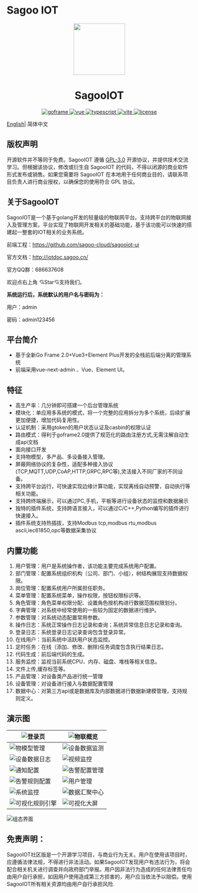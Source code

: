 Sagoo IOT
========

<div align="center">
	<img width="140px" src="https://foruda.gitee.com/avatar/1692323731930718042/10619366_sagoo-cloud_1692323731.png!avatar100">
    <p>
        <h1>SagooIOT </h1>
    </p>
    <p align="center">
        <a href="https://goframe.org/pages/viewpage.action?pageId=1114119" target="_blank">
	        <img src="https://img.shields.io/badge/goframe-2.2-green" alt="goframe">
	    </a>
	    <a href="https://v3.vuejs.org/" target="_blank">
	        <img src="https://img.shields.io/badge/vue.js-vue3.x-green" alt="vue">
	    </a>
		<a href="https://www.tslang.cn/" target="_blank">
	        <img src="https://img.shields.io/badge/typescript-%3E4.0.0-blue" alt="typescript">
	    </a>
		<a href="https://vitejs.dev/" target="_blank">
		    <img src="https://img.shields.io/badge/vite-%3E2.0.0-yellow" alt="vite">
		</a>
		<a href="https://github.com/sagoo-cloud/sagooiot/blob/main/LICENSE" target="_blank">
		    <img src="https://img.shields.io/badge/license-GPL3.0-success" alt="license">
		</a>
	</p>
</div>

[English](README.MD)| 简体中文


## 版权声明

开源软件并不等同于免费。SagooIOT 遵循 [GPL-3.0](LICENSE) 开源协议，并提供技术交流学习。但根据该协议，修改或衍生自 SagooIOT 的代码，不得以闭源的商业软件形式发布或销售。如果您需要将 SagooIOT 在本地用于任何商业目的，请联系项目负责人进行商业授权，以确保您的使用符合 GPL 协议。

## 关于SagooIOT

SagooIOT是一个基于golang开发的轻量级的物联网平台。支持跨平台的物联网接入及管理方案，平台实现了物联网开发相关的基础功能，基于该功能可以快速的搭建起一整套的IOT相关的业务系统。

前端工程：https://github.com/sagoo-cloud/sagooiot-ui

官方文档：http://iotdoc.sagoo.cn/

官方QQ群：686637608

欢迎点右上角 💘Star💘支持我们。



**系统运行后，系统默认的用户名与密码为：**

用户：admin

密码：admin123456


## 平台简介
* 基于全新Go Frame 2.0+Vue3+Element Plus开发的全栈前后端分离的管理系统
* 前端采用vue-next-admin 、Vue、Element UI。

## 特征
* 高生产率：几分钟即可搭建一个后台管理系统
* 模块化：单应用多系统的模式，将一个完整的应用拆分为多个系统，后续扩展更加便捷，增加代码复用性。
* 认证机制：采用gtoken的用户状态认证及casbin的权限认证
* 路由模式：得利于goframe2.0提供了规范化的路由注册方式,无需注解自动生成api文档
* 面向接口开发
* 支持物模型，多产品、多设备接入管理。
* 屏蔽网络协议的复杂性，适配多种接入协议(TCP,MQTT,UDP,CoAP,HTTP,GRPC,RPC等),灵活接入不同厂家的不同设备。
* 支持跨平台运行，可快速实现边缘计算功能，实现离线自动预警，自动执行等相关功能。
* 支持跨终端展示，可以通过PC,手机，平板等进行设备状态的监控和数据展示
* 独特的插件系统，支持跨语言接入，可以通过C/C++,Python编写的插件进行快速接入。
* 插件系统支持热插拔，支持Modbus tcp,modbus rtu,modbus ascii,iec61850,opc等数据采集协议


## 内置功能

1.  用户管理：用户是系统操作者，该功能主要完成系统用户配置。
2.  部门管理：配置系统组织机构（公司、部门、小组），树结构展现支持数据权限。
3.  岗位管理：配置系统用户所属担任职务。
4.  菜单管理：配置系统菜单，操作权限，按钮权限标识等。
5.  角色管理：角色菜单权限分配、设置角色按机构进行数据范围权限划分。
6.  字典管理：对系统中经常使用的一些较为固定的数据进行维护。
7.  参数管理：对系统动态配置常用参数。
8.  操作日志：系统正常操作日志记录和查询；系统异常信息日志记录和查询。
9. 登录日志：系统登录日志记录查询包含登录异常。
10. 在线用户：当前系统中活跃用户状态监控。
11. 定时任务：在线（添加、修改、删除)任务调度包含执行结果日志。
12. 代码生成：前后端代码的生成。
13. 服务监控：监视当前系统CPU、内存、磁盘、堆栈等相关信息。
14. 文件上传,缓存标签等。
15. 产品管理：对设备类产品进行统一管理
16. 设备管理：对设备进行接入与数据配置管理
17. 数据中心：对第三方api或是数据库及内部数据进行数据新建模管理，支持规则定义。

## 演示图

| ![登录页](https://iotdoc.sagoo.cn/imgs/demo/01.png)     | ![物联概览](https://iotdoc.sagoo.cn/imgs/demo/02.png) |
|------------------------------------------------------|----------------------------------------------------|
| ![物模型管理](https://iotdoc.sagoo.cn/imgs/demo/03.png) | ![设备数据监测](https://iotdoc.sagoo.cn/imgs/demo/04.png) |
| ![设备数据日志](https://iotdoc.sagoo.cn/imgs/demo/05.png) | ![视频监控](https://iotdoc.sagoo.cn/imgs/demo/08.png) |
| ![通知配置](https://iotdoc.sagoo.cn/imgs/demo/09.png) | ![告警配置管理](https://iotdoc.sagoo.cn/imgs/demo/10.png) |
| ![告警规则配置](https://iotdoc.sagoo.cn/imgs/demo/11.png) | ![用户管理](https://iotdoc.sagoo.cn/imgs/demo/12.png) |
| ![系统监控](https://iotdoc.sagoo.cn/imgs/demo/13.png) | ![数据汇聚中心](https://iotdoc.sagoo.cn/imgs/demo/14.png) |
| ![可视化规则引擎](https://iotdoc.sagoo.cn/imgs/demo/07.png) | ![可视化大屏](https://iotdoc.sagoo.cn/imgs/demo/06.png) |

![组态界面](https://iotdoc.sagoo.cn/imgs/configure.jpg)


## 免责声明：

SagooIOT社区版是一个开源学习项目，与商业行为无关。用户在使用该项目时，应遵循法律法规，不得进行非法活动。如果SagooIOT发现用户有违法行为，将会配合相关机关进行调查并向政府部门举报。用户因非法行为造成的任何法律责任均由用户自行承担，如因用户使用造成第三方损害的，用户应当依法予以赔偿。使用SagooIOT所有相关资源均由用户自行承担风险.